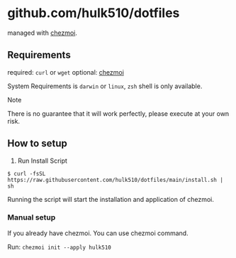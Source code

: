 # github.com/hulk510/dotfiles

managed with [chezmoi](https://chezmoi.io/).

## Requirements

required: `curl` or `wget`
optional: [chezmoi](https://www.chezmoi.io)

System Requirements is `darwin` or `linux`, `zsh` shell is only available.

> [!NOTE]
> There is no guarantee that it will work perfectly, please execute at your own risk.

## How to setup

1. Run Install Script
```
$ curl -fsSL https://raw.githubusercontent.com/hulk510/dotfiles/main/install.sh | sh
```
Running the script will start the installation and application of chezmoi.

### Manual setup

If you already have chezmoi. You can use chezmoi command.

Run: `chezmoi init --apply hulk510`
